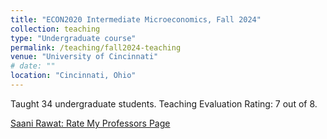 ```yaml
---
title: "ECON2020 Intermediate Microeconomics, Fall 2024"
collection: teaching
type: "Undergraduate course"
permalink: /teaching/fall2024-teaching
venue: "University of Cincinnati"
# date: ""
location: "Cincinnati, Ohio"
---
```


Taught 34 undergraduate students. Teaching Evaluation Rating: 7 out of 8.

[Saani Rawat: Rate My Professors Page](https://www.ratemyprofessors.com/professor/2956869)

<!-- Heading 1
======

Heading 2
======

Heading 3
====== -->